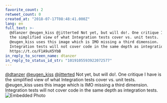 ```yaml
---
favorite_count: 2
retweet_count: 0
created_at: "2018-07-17T08:48:41.000Z"
lang: en
full_text: >-
  @dtanzer @eugen_kiss @jitterted Not yet, but will do!. One critique I have is
  the simplified view of what Integration tests cover vs. unit tests.
  @eugen_kiss uses this image which is IMO missing a third dimension.
  Integration tests will not cover code in the same depth as integration tests.
  https://t.co/F1A9uX5YbB
in_reply_to_screen_name: dtanzer
in_reply_to_status_id_str: "1019105593922072577"
---
```


[@dtanzer](https://twitter.com/dtanzer)
[@eugen_kiss](https://twitter.com/eugen_kiss)
[@jitterted](https://twitter.com/jitterted) Not yet, but will do!. One critique
I have is the simplified view of what Integration tests cover vs. unit tests.
@eugen_kiss uses this image which is IMO missing a third dimension. Integration
tests will not cover code in the same depth as integration tests.
![Embedded Photo](https://twitter-media-coderbyheart.s3.eu-north-1.amazonaws.com/1019141831249022976-DiS35lNX0AAOuER.jpg)
